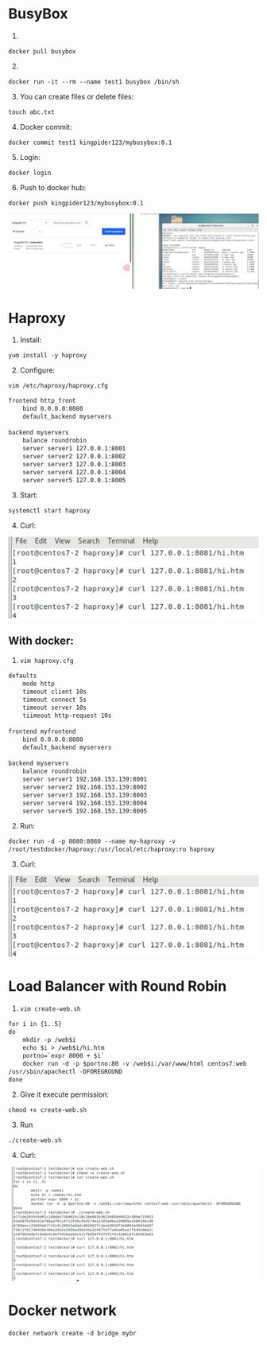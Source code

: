 # BusyBox
1. 
```
docker pull busybox
```
2. 
```
docker run -it --rm --name test1 busybox /bin/sh
```
3. You can create files or delete files:
```
touch abc.txt
```
4. Docker commit:
```
docker commit test1 kingpider123/mybusybox:0.1
```
5. Login:
```
docker login
```
6. Push to docker hub:
```
docker push kingpider123/mybusybox:0.1
```
![alt text](image.png)

# Haproxy
1. Install:
```
yum install -y haproxy
```
2. Configure:
```
vim /etc/haproxy/haproxy.cfg
```
```
frontend http_front
    bind 0.0.0.0:8080
    default_backend myservers

backend myservers
    balance roundrobin
    server server1 127.0.0.1:8001
    server server2 127.0.0.1:8002
    server server3 127.0.0.1:8003
    server server4 127.0.0.1:8004
    server server5 127.0.0.1:8005
```
3. Start:
```
systemctl start haproxy
```
4. Curl:

![alt text](image-4.png)

## With docker:
1. ```vim haproxy.cfg```
```
defaults
    mode http
    timeout client 10s
    timeout connect 5s
    timeout server 10s
    tiimeout http-request 10s

frontend myfrontend
    bind 0.0.0.0:8080
    default_backend myservers

backend myservers
    balance roundrobin
    server server1 192.168.153.139:8001
    server server2 192.168.153.139:8002
    server server3 192.168.153.139:8003
    server server4 192.168.153.139:8004
    server server5 192.168.153.139:8005
```
2. Run:
```
docker run -d -p 8080:8080 --name my-haproxy -v /root/testdocker/haproxy:/usr/local/etc/haproxy:ro haproxy
```
3. Curl:

![alt text](image-3.png)
# Load Balancer with Round Robin
1. ```vim create-web.sh```
```
for i in {1..5}
do
    mkdir -p /web$i
    echo $i > /web$i/hi.htm
    portno=`expr 8000 + $i`
    docker run -d -p $portno:80 -v /web$i:/var/www/html centos7:web /usr/sbin/apachectl -DFOREGROUND
done
```
2. Give it execute permission:
```
chmod +x create-web.sh
```
3. Run
```
./create-web.sh
```
4. Curl:

![alt text](image-1.png)
# Docker network
```docker network create -d bridge mybr```

